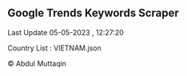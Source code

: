 

## Google Trends Keywords Scraper 
 
Last Update 05-05-2023 , 12:27:20

Country List :
VIETNAM.json



© Abdul Muttaqin 
